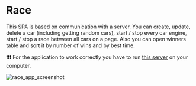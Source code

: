 # Race

This SPA is based on communication with a server. You can create, update, delete a car (including getting random cars), start / stop every car engine, start / stop a race between all cars on a page. Also you can open winners table and sort it by number of wins and by best time.

❗❗❗ For the application to work correctly you have to run <a href="https://github.com/mikhama/async-race-api">this server</a> on your computer.

![race_app_screenshot](https://user-images.githubusercontent.com/105230932/214066455-cf1006d8-3a9d-40b6-924f-a76d5c958a89.JPG)

